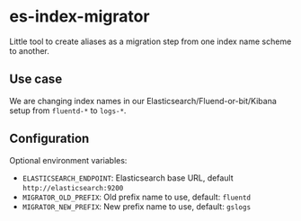# es-index-migrator

Little tool to create aliases as a migration step from one index name scheme
to another.

## Use case

We are changing index names in our Elasticsearch/Fluend-or-bit/Kibana setup
from `fluentd-*` to `logs-*`.

## Configuration

Optional environment variables:

- `ELASTICSEARCH_ENDPOINT`: Elasticsearch base URL, default `http://elasticsearch:9200`
- `MIGRATOR_OLD_PREFIX`: Old prefix name to use, default: `fluentd`
- `MIGRATOR_NEW_PREFIX`: New prefix name to use, default: `gslogs`
